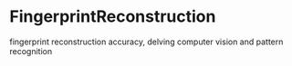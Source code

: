 # FingerprintReconstruction
fingerprint reconstruction accuracy, delving computer vision and pattern recognition
